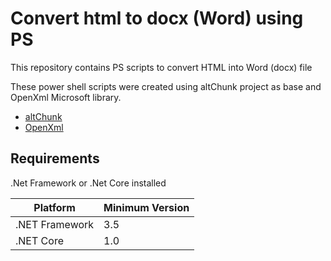 # Convert html to docx (Word) using PS
This repository contains PS scripts to convert HTML into Word (docx) file

These power shell scripts were created using altChunk project as base and OpenXml Microsoft library.

* [altChunk](https://docs.microsoft.com/en-us/archive/blogs/ericwhite/how-to-use-altchunk-for-document-assembly)
* [OpenXml](https://github.com/OfficeDev/Open-XML-SDK)

Requirements
-----------------

.Net Framework or .Net Core installed

|    Platform     | Minimum Version |
|-----------------|-----------------|
| .NET Framework  | 3.5             |
| .NET Core       | 1.0             |
